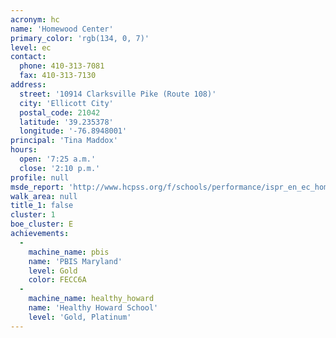 ```yaml
---
acronym: hc
name: 'Homewood Center'
primary_color: 'rgb(134, 0, 7)'
level: ec
contact:
  phone: 410-313-7081
  fax: 410-313-7130
address:
  street: '10914 Clarksville Pike (Route 108)'
  city: 'Ellicott City'
  postal_code: 21042
  latitude: '39.235378'
  longitude: '-76.8948001'
principal: 'Tina Maddox'
hours:
  open: '7:25 a.m.'
  close: '2:10 p.m.'
profile: null
msde_report: 'http://www.hcpss.org/f/schools/performance/ispr_en_ec_homewood.pdf'
walk_area: null
title_1: false
cluster: 1
boe_cluster: E
achievements:
  -
    machine_name: pbis
    name: 'PBIS Maryland'
    level: Gold
    color: FECC6A
  -
    machine_name: healthy_howard
    name: 'Healthy Howard School'
    level: 'Gold, Platinum'
---
```

